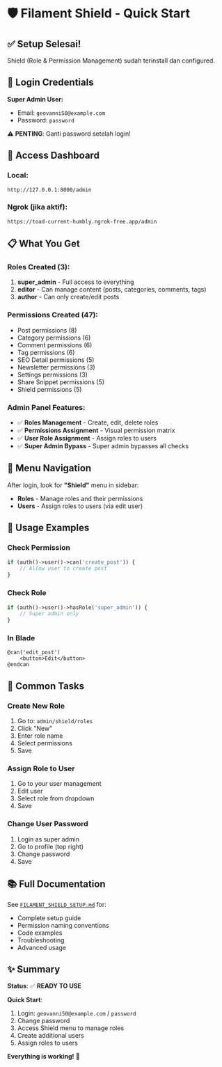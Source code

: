 # 🛡️ Filament Shield - Quick Start

## ✅ Setup Selesai!

Shield (Role & Permission Management) sudah terinstall dan configured.

## 🔑 Login Credentials

**Super Admin User:**
- Email: `geovanni50@example.com`
- Password: `password`

⚠️ **PENTING**: Ganti password setelah login!

## 🚀 Access Dashboard

### Local:
```
http://127.0.0.1:8000/admin
```

### Ngrok (jika aktif):
```
https://toad-current-humbly.ngrok-free.app/admin
```

## 📋 What You Get

### Roles Created (3):
1. **super_admin** - Full access to everything
2. **editor** - Can manage content (posts, categories, comments, tags)
3. **author** - Can only create/edit posts

### Permissions Created (47):
- Post permissions (8)
- Category permissions (6)
- Comment permissions (6)
- Tag permissions (6)
- SEO Detail permissions (5)
- Newsletter permissions (3)
- Settings permissions (3)
- Share Snippet permissions (5)
- Shield permissions (5)

### Admin Panel Features:
- ✅ **Roles Management** - Create, edit, delete roles
- ✅ **Permissions Assignment** - Visual permission matrix
- ✅ **User Role Assignment** - Assign roles to users
- ✅ **Super Admin Bypass** - Super admin bypasses all checks

## 🎯 Menu Navigation

After login, look for **"Shield"** menu in sidebar:
- **Roles** - Manage roles and their permissions
- **Users** - Assign roles to users (via edit user)

## 📖 Usage Examples

### Check Permission
```php
if (auth()->user()->can('create_post')) {
    // Allow user to create post
}
```

### Check Role
```php
if (auth()->user()->hasRole('super_admin')) {
    // Super admin only
}
```

### In Blade
```blade
@can('edit_post')
    <button>Edit</button>
@endcan
```

## 🔧 Common Tasks

### Create New Role
1. Go to: `admin/shield/roles`
2. Click "New"
3. Enter role name
4. Select permissions
5. Save

### Assign Role to User
1. Go to your user management
2. Edit user
3. Select role from dropdown
4. Save

### Change User Password
1. Login as super admin
2. Go to profile (top right)
3. Change password
4. Save

## 📚 Full Documentation

See [`FILAMENT_SHIELD_SETUP.md`](FILAMENT_SHIELD_SETUP.md) for:
- Complete setup guide
- Permission naming conventions
- Code examples
- Troubleshooting
- Advanced usage

## ✨ Summary

**Status**: ✅ **READY TO USE**

**Quick Start**:
1. Login: `geovanni50@example.com` / `password`
2. Change password
3. Access Shield menu to manage roles
4. Create additional users
5. Assign roles to users

**Everything is working!** 🎉
